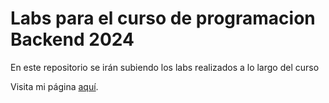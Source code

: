 # Labs para el curso de programacion Backend 2024

En este repositorio se irán subiendo los labs realizados a lo largo del curso 

Visita mi página [aquí](frontend/index.html).
